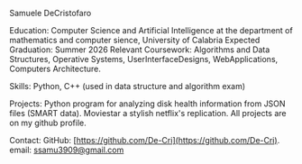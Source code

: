 Samuele DeCristofaro


Education:
Computer Science and Artificial Intelligence at the department of mathematics and computer sience, University of Calabria
Expected Graduation: Summer 2026
Relevant Coursework:
    Algorithms and Data Structures, Operative Systems, UserInterfaceDesigns, WebApplications, Computers Architecture.

Skills:
Python,
C++ (used in data structure and algorithm exam)

Projects:
Python program for analyzing disk health information from JSON files (SMART data).
Moviestar a stylish netflix's replication.
All projects are on my github profile.

Contact:
GitHub: [https://github.com/De-Cri](https://github.com/De-Cri).
email: ssamu3909@gmail.com
